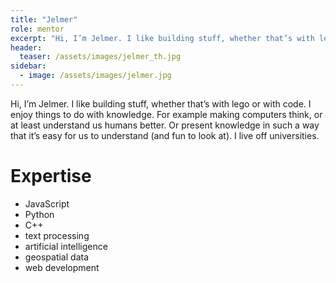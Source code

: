 ```yaml
---
title: "Jelmer"
role: mentor
excerpt: "Hi, I’m Jelmer. I like building stuff, whether that’s with lego or with code..."
header:
  teaser: /assets/images/jelmer_th.jpg
sidebar:
  - image: /assets/images/jelmer.jpg
---
```

Hi, I’m Jelmer. I like building stuff, whether that’s with lego or with code. I enjoy things to do with knowledge. For example making computers think, or at least understand us humans better. Or present knowledge in such a way that it’s easy for us to understand (and fun to look at). I live off universities.


# Expertise

* JavaScript
* Python
* C++
* text processing
* artificial intelligence 
* geospatial data 
* web development



